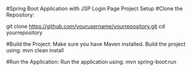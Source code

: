 #Spring Boot Application with JSP Login Page
Project Setup
#Clone the Repository:

git clone https://github.com/yourusername/yourrepository.git
cd yourrepository

#Build the Project:
Make sure you have Maven installed. Build the project using:
mvn clean install

#Run the Application:
Run the application using:
mvn spring-boot:run
